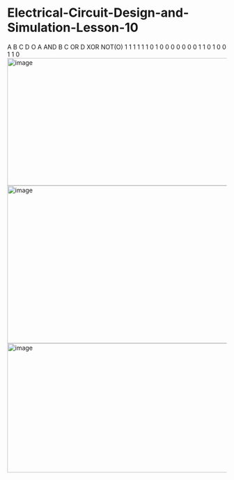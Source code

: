 # Electrical-Circuit-Design-and-Simulation-Lesson-10

A B C D O   A AND B   C OR D    XOR    NOT(O)
1 1 1 1      1         1        0       1
0 0 0 0      0         0        0       1
1 0 1 0      0         1        1       0 
<img width="981" height="293" alt="image" src="https://github.com/user-attachments/assets/e6d833cf-7739-4b81-8090-a1e8bb9c5c80" />
<img width="947" height="362" alt="image" src="https://github.com/user-attachments/assets/144e450e-f94f-4d34-b817-abd95f92b229" />
<img width="785" height="297" alt="image" src="https://github.com/user-attachments/assets/261d77b2-c034-4798-9ee1-c39d2adc4af5" />
